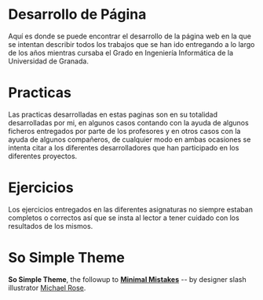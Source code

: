 # Desarrollo de Página

Aquí es donde se puede encontrar el desarrollo de la página web en la que se intentan describir todos los trabajos que se han ido entregando a lo largo de los años mientras cursaba el Grado en Ingeniería Informática de la Universidad de Granada.

# Practicas

Las practicas desarrolladas en estas paginas son en su totalidad desarrolladas por mi, en algunos casos contando con la ayuda de algunos ficheros entregados por parte de los profesores y en otros casos con la ayuda de algunos compañeros, de cualquier modo en ambas ocasiones se intenta citar a los diferentes desarrolladores que han participado en los diferentes proyectos.

# Ejercicios

Los ejercicios entregados en las diferentes asignaturas no siempre estaban completos o correctos así que se insta al lector a tener cuidado con los resultados de los mismos.

# So Simple Theme

**So Simple Theme**, the followup to [**Minimal Mistakes**](http://mmistakes.github.io/minimal-mistakes/) -- by designer slash illustrator [Michael Rose](http://mademistakes.com).

